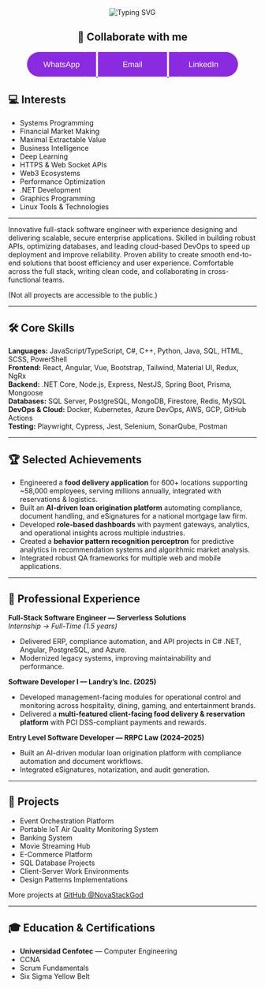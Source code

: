 <div align="center">

<img src="https://readme-typing-svg.demolab.com?font=Fira+Code&size=32&duration=3000&pause=200&color=BB00FF&center=true&vCenter=true&width=600&lines=Nova+Stack+Dev" alt="Typing SVG" />

<h2>👤 Collaborate with me</h2>

<p align="center">
  <!-- WhatsApp button -->
  <a href="https://wa.me/50672049343" target="_blank" rel="noopener noreferrer">
    <img src="https://raw.githubusercontent.com/NovaStackDev/NovaStackDev/main/whatsapp.svg" width="140" height="50" alt="WhatsApp"/>
  </a>

  <!-- Email button -->
  <a href="mailto:dfiattv@ucenfotec.ac.cr" target="_blank" rel="noopener noreferrer">
    <img src="https://raw.githubusercontent.com/NovaStackDev/NovaStackDev/main/email.svg" width="140" height="50" alt="Email"/>
  </a>

  <!-- LinkedIn button -->
  <a href="https://linkedin.com/in/diego-fiatt" target="_blank" rel="noopener noreferrer">
    <img src="https://raw.githubusercontent.com/NovaStackDev/NovaStackDev/main/linkedIn.svg" width="140" height="50" alt="LinkedIn"/>
  </a>
</p>

</div>


## 💻 Interests
- Systems Programming
- Financial Market Making
- Maximal Extractable Value
- Business Intelligence
- Deep Learning
- HTTPS & Web Socket APIs
- Web3 Ecosystems
- Performance Optimization
- .NET Development
- Graphics Programming
- Linux Tools & Technologies

---

Innovative full-stack software engineer with experience designing and delivering scalable, secure enterprise applications. Skilled in building robust APIs, optimizing databases, and leading cloud-based DevOps to speed up deployment and improve reliability. Proven ability to create smooth end-to-end solutions that boost efficiency and user experience. Comfortable across the full stack, writing clean code, and collaborating in cross-functional teams.

(Not all proyects are accessible to the public.)

---

## 🛠 Core Skills
**Languages:** JavaScript/TypeScript, C#, C++, Python, Java, SQL, HTML, SCSS, PowerShell  
**Frontend:** React, Angular, Vue, Bootstrap, Tailwind, Material UI, Redux, NgRx  
**Backend:** .NET Core, Node.js, Express, NestJS, Spring Boot, Prisma, Mongoose  
**Databases:** SQL Server, PostgreSQL, MongoDB, Firestore, Redis, MySQL  
**DevOps & Cloud:** Docker, Kubernetes, Azure DevOps, AWS, GCP, GitHub Actions  
**Testing:** Playwright, Cypress, Jest, Selenium, SonarQube, Postman  

---

## 🏆 Selected Achievements
- Engineered a **food delivery application** for 600+ locations supporting ~58,000 employees, serving millions annually, integrated with reservations & logistics.  
- Built an **AI-driven loan origination platform** automating compliance, document handling, and eSignatures for a national mortgage law firm.  
- Developed **role-based dashboards** with payment gateways, analytics, and operational insights across multiple industries.  
- Created a **behavior pattern recognition perceptron** for predictive analytics in recommendation systems and algorithmic market analysis.  
- Integrated robust QA frameworks for multiple web and mobile applications.  

---

## 💼 Professional Experience
**Full-Stack Software Engineer — Serverless Solutions**  
_Internship → Full-Time (1.5 years)_  
- Delivered ERP, compliance automation, and API projects in C# .NET, Angular, PostgreSQL, and Azure.  
- Modernized legacy systems, improving maintainability and performance.

**Software Developer I — Landry’s Inc. (2025)**  
- Developed management-facing modules for operational control and monitoring across hospitality, dining, gaming, and entertainment brands.  
- Delivered a **multi-featured client-facing food delivery & reservation platform** with PCI DSS-compliant payments and rewards.  

**Entry Level Software Developer — RRPC Law (2024–2025)**  
- Built an AI-driven modular loan origination platform with compliance automation and document workflows.  
- Integrated eSignatures, notarization, and audit generation.  

---

## 📂 Projects
- Event Orchestration Platform  
- Portable IoT Air Quality Monitoring System  
- Banking System  
- Movie Streaming Hub  
- E-Commerce Platform  
- SQL Database Projects  
- Client-Server Work Environments  
- Design Patterns Implementations  

More projects at [GitHub @NovaStackGod](https://github.com/NovaStackGod)  

---

## 🎓 Education & Certifications
- **Universidad Cenfotec** — Computer Engineering  
- CCNA  
- Scrum Fundamentals  
- Six Sigma Yellow Belt
